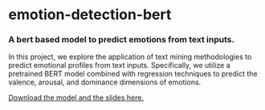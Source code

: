 # emotion-detection-bert
<h3>A bert based model to predict emotions from text inputs.</h3>

<p>In this project, we explore the application of text mining methodologies
to predict emotional profiles from text inputs. Specifically, we utilize a pretrained BERT model combined with regression techniques to predict the valence, arousal, and dominance dimensions of emotions.</p>

<a href="https://drive.google.com/drive/folders/1rWHpUVI4P5DN6R-B046130gpX0dBDNLl?usp=drive_link"> Download the model and the slides here. </a>